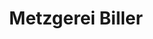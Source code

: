 ---
title: "Metzgerei Biller"
url: /teublitz/metzgerei-biller-regensburger-strasse/
shop: Allgemein
---